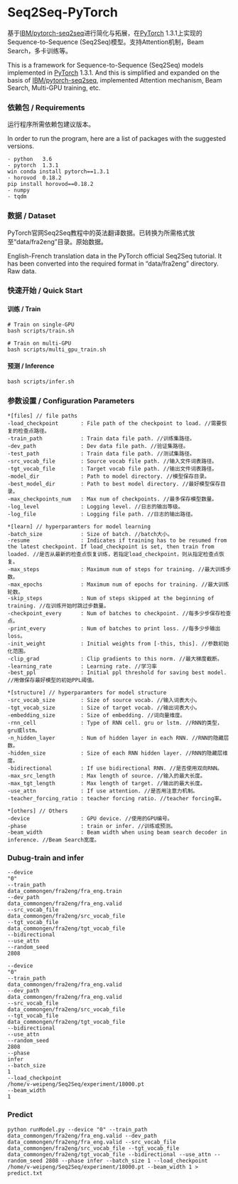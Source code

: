 # Seq2Seq-PyTorch

基于[IBM/pytorch-seq2seq](https://github.com/IBM/pytorch-seq2seq)进行简化与拓展，在[PyTorch](http://pytorch.org/) 1.3.1上实现的Sequence-to-Sequence (Seq2Seq)模型。支持Attention机制，Beam Search，多卡训练等。

This is a framework for Sequence-to-Sequence (Seq2Seq) models implemented in [PyTorch](http://pytorch.org/) 1.3.1. And this is simplified and expanded on the basis of [IBM/pytorch-seq2seq](https://github.com/IBM/pytorch-seq2seq), implemented Attention mechanism, Beam Search, Multi-GPU training, etc.



### 依赖包 / Requirements
运行程序所需依赖包建议版本。

In order to run the program, here are a list of packages with the suggested versions.

```
- python   3.6
- pytorch  1.3.1
win conda install pytorch==1.3.1
- horovod  0.18.2
pip install horovod==0.18.2
- numpy
- tqdm
```



### 数据 / Dataset
PyTorch官网Seq2Seq教程中的英法翻译数据。已转换为所需格式放至“data/fra2eng”目录。原始数据。

English-French translation data in the PyTorch official Seq2Seq tutorial. It has been converted into the required format in “data/fra2eng” directory. Raw data.



### 快速开始 / Quick Start
#### 训练 / Train
```
# Train on single-GPU
bash scripts/train.sh 

# Train on multi-GPU
bash scripts/multi_gpu_train.sh
```

#### 预测 / Inference 
```
bash scripts/infer.sh
```


### 参数设置 / Configuration Parameters
```
*[files] // file paths
-load_checkpoint       : File path of the checkpoint to load. //需要恢复的检查点路径。
-train_path            : Train data file path. //训练集路径。
-dev_path              : Dev data file path. //验证集路径。
-test_path             : Train data file path. //测试集路径。
-src_vocab_file        : Source vocab file path. //输入文件词表路径。
-tgt_vocab_file        : Target vocab file path. //输出文件词表路径。
-model_dir             : Path to model directory. //模型保存目录。
-best_model_dir        : Path to best model directory. //最好模型保存目录。
-max_checkpoints_num   : Max num of checkpoints. //最多保存模型数量。
-log_level             : Logging level. //日志的输出等级。
-log_file              : Logging file path. //日志的输出路径。

*[learn] // hyperparamters for model learning 
-batch_size            : Size of batch. //batch大小。
-resume                : Indicates if training has to be resumed from the latest checkpoint. If load_checkpoint is set, then train from loaded. //是否从最新的检查点恢复训练，若指定load_checkpoint，则从指定检查点恢复。
-max_steps             : Maximum num of steps for training. //最大训练步数。
-max_epochs            : Maximum num of epochs for training. //最大训练轮数。
-skip_steps            : Num of steps skipped at the beginning of training. //在训练开始时跳过步数量。
-checkpoint_every      : Num of batches to checkpoint. //每多少步保存检查点。
-print_every           : Num of batches to print loss. //每多少步输出loss。
-init_weight           : Initial weights from [-this, this]. //参数初始化范围。
-clip_grad             : Clip gradients to this norm. //最大梯度截断。
-learning_rate         : Learning rate. //学习率
-best_ppl              : Initial ppl threshold for saving best model. //用做保存最好模型的初始PPL阈值。

*[structure] // hyperparamters for model structure
-src_vocab_size        : Size of source vocab. //输入词表大小。
-tgt_vocab_size        : Size of target vocab. //输出词表大小。
-embedding_size        : Size of embedding. //词向量维度。
-rnn_cell              : Type of RNN cell. gru or lstm. //RNN的类型，gru或lstm。
-n_hidden_layer        : Num of hidden layer in each RNN. //RNN的隐藏层数。
-hidden_size           : Size of each RNN hidden layer. //RNN的隐藏层维度。
-bidirectional         : If use bidirectional RNN. //是否使用双向RNN。
-max_src_length        : Max length of source. //输入的最大长度。
-max_tgt_length        : Max length of target. //输出的最大长度。
-use_attn              : If use attention. //是否用注意力机制。
-teacher_forcing_ratio : teacher forcing ratio. //teacher forcing率。

*[others] // Others
-device                : GPU device. //使用的GPU编号。
-phase                 : train or infer. //训练或预测。
-beam_width            : Beam width when using beam search decoder in inference. //Beam Search宽度。
```


### Dubug-train and infer
```
--device
"0"
--train_path
data_commongen/fra2eng/fra_eng.train
--dev_path
data_commongen/fra2eng/fra_eng.valid
--src_vocab_file
data_commongen/fra2eng/src_vocab_file
--tgt_vocab_file
data_commongen/fra2eng/tgt_vocab_file
--bidirectional
--use_attn
--random_seed
2808

--device
"0"
--train_path
data_commongen/fra2eng/fra_eng.valid
--dev_path
data_commongen/fra2eng/fra_eng.valid
--src_vocab_file
data_commongen/fra2eng/src_vocab_file
--tgt_vocab_file
data_commongen/fra2eng/tgt_vocab_file
--bidirectional
--use_attn
--random_seed
2808
--phase
infer
--batch_size
1
--load_checkpoint
/home/v-weipeng/Seq2Seq/experiment/18000.pt
--beam_width
1
```

### Predict
```angular2html
python runModel.py --device "0" --train_path data_commongen/fra2eng/fra_eng.valid --dev_path data_commongen/fra2eng/fra_eng.valid --src_vocab_file data_commongen/fra2eng/src_vocab_file --tgt_vocab_file data_commongen/fra2eng/tgt_vocab_file --bidirectional --use_attn --random_seed 2808 --phase infer --batch_size 1 --load_checkpoint /home/v-weipeng/Seq2Seq/experiment/18000.pt --beam_width 1 > predict.txt
```